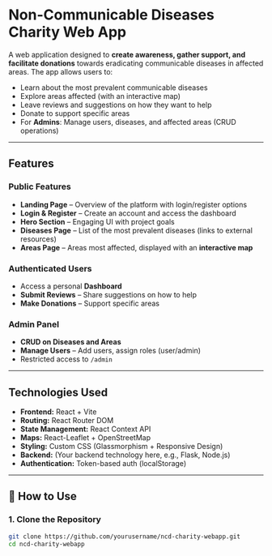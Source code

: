 #  Non-Communicable Diseases Charity Web App

A web application designed to **create awareness, gather support, and facilitate donations** towards eradicating communicable diseases in affected areas.
The app allows users to:

- Learn about the most prevalent communicable diseases
- Explore areas affected (with an interactive map)
- Leave reviews and suggestions on how they want to help
- Donate to support specific areas
- For **Admins**: Manage users, diseases, and affected areas (CRUD operations)

---

##  Features

### Public Features
- **Landing Page** – Overview of the platform with login/register options
- **Login & Register** – Create an account and access the dashboard
- **Hero Section** – Engaging UI with project goals
- **Diseases Page** – List of the most prevalent diseases (links to external resources)
- **Areas Page** – Areas most affected, displayed with an **interactive map**

### Authenticated Users
- Access a personal **Dashboard**
- **Submit Reviews** – Share suggestions on how to help
- **Make Donations** – Support specific areas

### Admin Panel
- **CRUD on Diseases and Areas**
- **Manage Users** – Add users, assign roles (user/admin)
- Restricted access to `/admin`

---

##  Technologies Used

- **Frontend:** React + Vite
- **Routing:** React Router DOM
- **State Management:** React Context API
- **Maps:** React-Leaflet + OpenStreetMap
- **Styling:** Custom CSS (Glassmorphism + Responsive Design)
- **Backend:** (Your backend technology here, e.g., Flask, Node.js)
- **Authentication:** Token-based auth (localStorage)

---

## 🧑 How to Use

### 1. Clone the Repository
```bash
git clone https://github.com/yourusername/ncd-charity-webapp.git
cd ncd-charity-webapp